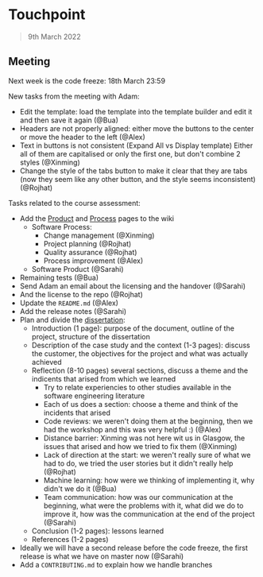 # Touchpoint

> 9th March 2022

## Meeting

Next week is the code freeze: 18th March 23:59

New tasks from the meeting with Adam:

- Edit the template: load the template into the template builder and edit it and then save it again (@Bua)
- Headers are not properly aligned: either move the buttons to the center or move the header to the left (@Alex)
- Text in buttons is not consistent (Expand All vs Display template) Either all of them are capitalised or only the first one, but don't combine 2 styles (@Xinming)
- Change the style of the tabs button to make it clear that they are tabs (now they seem like any other button, and the style seems inconsistent)(@Rojhat)

Tasks related to the course assessment:

- Add the [Product](https://moodle.gla.ac.uk/pluginfile.php/4779699/mod_resource/content/5/template.md) and [Process](https://moodle.gla.ac.uk/pluginfile.php/4779698/mod_resource/content/4/template.md) pages to the wiki
	- Software Process:
		- Change management (@Xinming) 
		- Project planning (@Rojhat)
		- Quality assurance (@Rojhat)
		- Process improvement (@Alex)
	- Software Product (@Sarahi)
- Remaining tests (@Bua)
- Send Adam an email about the licensing and the handover (@Sarahi)
- And the license to the repo (@Rojhat)
- Update the `README.md` (@Alex)
- Add the release notes (@Sarahi)
- Plan and divide the [dissertation](https://moodle.gla.ac.uk/mod/page/view.php?id=2568549):
	- Introduction (1 page): purpose of the document, outline of the project, structure of the dissertation
	- Description of the case study and the context (1-3 pages): discuss the customer, the objectives for the project and what was actually achieved
	- Reflection (8-10 pages) several sections, discuss a theme and the indicents that arised from which we learned
		- Try to relate experiencies to other studies available in the software engineering literature
		- Each of us does a section: choose a theme and think of the incidents that arised
		- Code reviews: we weren't doing them at the beginning, then we had the workshop and this was very helpful :) (@Alex)
		- Distance barrier: Xinming was not here wit us in Glasgow, the issues that arised and how we tried to fix them (@Xinming)
		- Lack of direction at the start: we weren't really sure of what we had to do, we tried the user stories but it didn't really help (@Rojhat)
		- Machine learning: how were we thinking of implementing it, why didn't we do it (@Bua)
		- Team communication: how was our communication at the beginning, what were the problems with it, what did we do to improve it, how was the communication at the end of the project (@Sarahi)
	- Conclusion (1-2 pages): lessons learned
	- References (1-2 pages)
- Ideally we will have a second release before the code freeze, the first release is what we have on master now (@Sarahi)
- Add a `CONTRIBUTING.md` to explain how we handle branches 